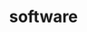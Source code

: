 ---
layout: page
title: software
nav: true
dropdown: true
children: 
    - title: FastPathology
      permalink: https://github.com/AICAN-Research/FAST-Pathology
    - title: divider
    - title: GSI-RADS
      permalink: https://github.com/SINTEFMedtek/GSI-RADS
    - title: divider
    - title: Raidionics
      permalink: https://github.com/dbouget/Raidionics
    - title: divider
    - title: livermask
      permalink: https://github.com/andreped/livermask
    - title: divider
    - title: GradientAccumulator
      permalink: https://github.com/andreped/GradientAccumulator
    - title: divider
    - title: LungTumorMask
      permalink: https://github.com/VemundFredriksen/LungTumorMask
    - title: divider
    - title: torchstain
      permalink: https://github.com/EIDOSlab/torchstain
    - title: divider
    - title: fast-stain-normalization
      permalink: https://github.com/andreped/fast-stain-normalization
---